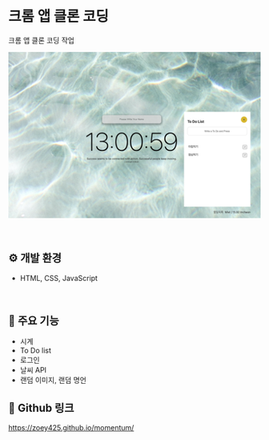 # 크롬 앱 클론 코딩

크롬 앱 클론 코딩 작업

![앱 클론코딩이미지](img.jpg)

<br>

## ⚙️ 개발 환경

- HTML, CSS, JavaScript
<br>

## 📌 주요 기능

- 시계
- To Do list
- 로그인
- 날씨 API
- 랜덤 이미지, 랜덤 명언


## 📌 Github 링크
https://zoey425.github.io/momentum/
